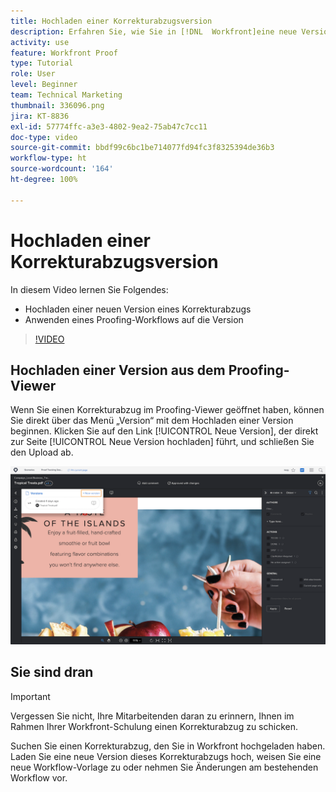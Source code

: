 ```yaml
---
title: Hochladen einer Korrekturabzugsversion
description: Erfahren Sie, wie Sie in [!DNL  Workfront]eine neue Version eines Korrekturabzugs hochladen und einen Proofing-Workflow auf die Version anwenden.
activity: use
feature: Workfront Proof
type: Tutorial
role: User
level: Beginner
team: Technical Marketing
thumbnail: 336096.png
jira: KT-8836
exl-id: 57774ffc-a3e3-4802-9ea2-75ab47c7cc11
doc-type: video
source-git-commit: bbdf99c6bc1be714077fd94fc3f8325394de36b3
workflow-type: ht
source-wordcount: '164'
ht-degree: 100%

---
```


# Hochladen einer Korrekturabzugsversion

In diesem Video lernen Sie Folgendes:

* Hochladen einer neuen Version eines Korrekturabzugs
* Anwenden eines Proofing-Workflows auf die Version

>[!VIDEO](https://video.tv.adobe.com/v/3441861/?quality=12&learn=on&enablevpops=1&captions=ger)

## Hochladen einer Version aus dem Proofing-Viewer

Wenn Sie einen Korrekturabzug im Proofing-Viewer geöffnet haben, können Sie direkt über das Menü „Version“ mit dem Hochladen einer Version beginnen. Klicken Sie auf den Link [!UICONTROL Neue Version], der direkt zur Seite [!UICONTROL Neue Version hochladen] führt, und schließen Sie den Upload ab.

![Ein Bild des Proofing-Viewers mit dem erweiterten Versionsmenü in der linken oberen Ecke und dem hervorgehobenen Link [!UICONTROL Neue Version].](assets/upload-version-from-viewer.png)

## Sie sind dran

>[!IMPORTANT]
>
>Vergessen Sie nicht, Ihre Mitarbeitenden daran zu erinnern, Ihnen im Rahmen Ihrer Workfront-Schulung einen Korrekturabzug zu schicken.

Suchen Sie einen Korrekturabzug, den Sie in Workfront hochgeladen haben. Laden Sie eine neue Version dieses Korrekturabzugs hoch, weisen Sie eine neue Workflow-Vorlage zu oder nehmen Sie Änderungen am bestehenden Workflow vor.

<!--
### Learn more 
* Create a new version of a proof
-->
